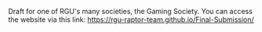 Draft for one of RGU's many societies, the Gaming Society.
You can access the website via this link: https://rgu-raptor-team.github.io/Final-Submission/
